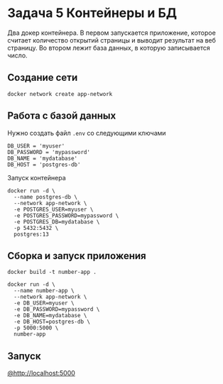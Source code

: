 
# Задача 5 Контейнеры и БД

Два докер контейнера. В первом запускается приложение, которое считает количество открытий страницы и выводит результат на веб страницу. 
Во втором лежит база данных, в которую записывается число.

## Создание сети

```
docker network create app-network
```

## Работа с базой данных

Нужно создать файл `.env` со следующими ключами

```
DB_USER = 'myuser'
DB_PASSWORD = 'mypassword'
DB_NAME = 'mydatabase'
DB_HOST = 'postgres-db'
```

Запуск контейнера 

```commandline
docker run -d \
  --name postgres-db \
  --network app-network \
  -e POSTGRES_USER=myuser \
  -e POSTGRES_PASSWORD=mypassword \
  -e POSTGRES_DB=mydatabase \
  -p 5432:5432 \
  postgres:13
```

## Сборка и запуск приложения

```commandline
docker build -t number-app .

docker run -d \
  --name number-app \
  --network app-network \
  -e DB_USER=myuser \
  -e DB_PASSWORD=mypassword \
  -e DB_NAME=mydatabase \
  -e DB_HOST=postgres-db \
  -p 5000:5000 \
  number-app
```

## Запуск

[@http://localhost:5000](http://localhost:5000)




